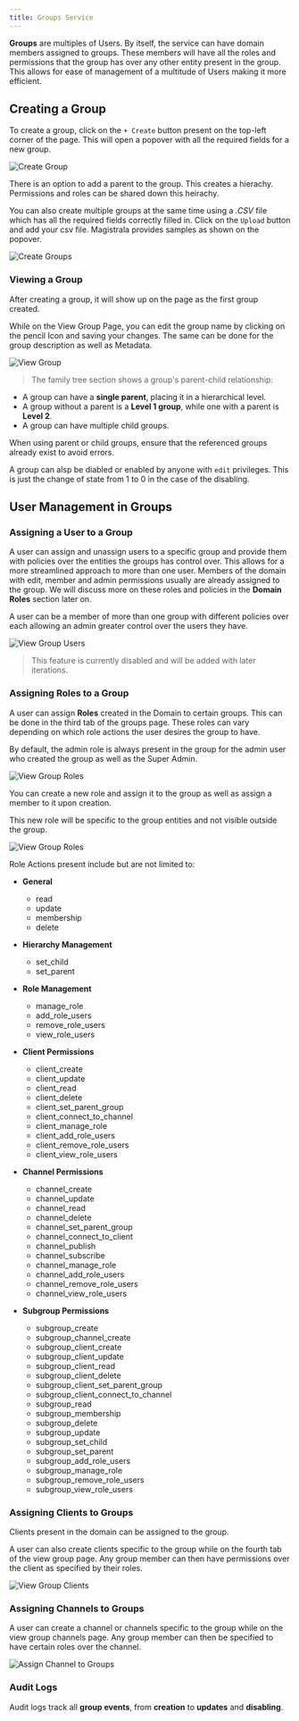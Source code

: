 ```yaml
---
title: Groups Service
---
```


**Groups** are multiples of Users. By itself, the service can have domain members assigned to groups. These members will have all the roles and permissions that the group has over any other entity present in the group. This allows for ease of management of a multitude of Users making it more efficient.

## Creating a Group

To create a group, click on the `+ Create` button present on the top-left corner of the page. This will open a popover with all the required fields for a new group.

![Create Group](../docs/img/users-guide/create-group-jdoe.png)

There is an option to add a parent to the group. This creates a hierachy. Permissions and roles can be shared down this heirachy.

You can also create multiple groups at the same time using a _.CSV_ file which has all the required fields correctly filled in. Click on the `Upload` button and add your csv file. Magistrala provides samples as shown on the popover.

![Create Groups](../docs/img/users-guide/jdoe-groups-page.png)

### Viewing a Group

After creating a group, it will show up on the page as the first group created.

While on the View Group Page, you can edit the group name by clicking on the pencil Icon and saving your changes. The same can be done for the group description as well as Metadata.

![View Group](../docs/img/users-guide/view-group.png)

> The family tree section shows a group's parent-child relationship:

- A group can have a **single parent**, placing it in a hierarchical level.
- A group without a parent is a **Level 1 group**, while one with a parent is **Level 2**.
- A group can have multiple child groups.

When using parent or child groups, ensure that the referenced groups already exist to avoid errors.

A group can alsp be diabled or enabled by anyone with `edit` privileges. This is just the change of state from 1 to 0 in the case of the disabling.

## User Management in Groups

### Assigning a User to a Group

A user can assign and unassign users to a specific group and provide them with policies over the entities the groups has control over.
This allows for a more streamlined approach to more than one user.
Members of the domain with edit, member and admin permissions usually are already assigned to the group.  We will discuss more on these roles and policies in the **Domain Roles** section later on.

A user can be a member of more than one group with different policies over each allowing an admin greater control over the users they have.

![View Group Users](../docs/img/users-guide/group-view-users.png)

> This feature is currently disabled and will be added with later iterations.

### Assigning Roles to a Group

A user can assign **Roles** created in the Domain to certain groups. This can be done in the third tab of the groups page. These roles can vary depending on which role actions the user desires the group to have.

By default, the admin role is always present in the group for the admin user who created the group as well as the Super Admin.

![View Group Roles](../docs/img/users-guide/group-view-roles.png)

You can create a new role and assign it to the group as well as assign a member to it upon creation.

This new role will be specific to the group entities and not visible outside the group.

![View Group Roles](../docs/img/users-guide/group-view-roles-create.png)

Role Actions present include but are not limited to:

- **General**
  - read
  - update
  - membership
  - delete

- **Hierarchy Management**
  - set_child
  - set_parent

- **Role Management**
  - manage_role
  - add_role_users
  - remove_role_users
  - view_role_users

- **Client Permissions**
  - client_create
  - client_update
  - client_read
  - client_delete
  - client_set_parent_group
  - client_connect_to_channel
  - client_manage_role
  - client_add_role_users
  - client_remove_role_users
  - client_view_role_users

- **Channel Permissions**
  - channel_create
  - channel_update
  - channel_read
  - channel_delete
  - channel_set_parent_group
  - channel_connect_to_client
  - channel_publish
  - channel_subscribe
  - channel_manage_role
  - channel_add_role_users
  - channel_remove_role_users
  - channel_view_role_users

- **Subgroup Permissions**
  - subgroup_create
  - subgroup_channel_create
  - subgroup_client_create
  - subgroup_client_update
  - subgroup_client_read
  - subgroup_client_delete
  - subgroup_client_set_parent_group
  - subgroup_client_connect_to_channel
  - subgroup_read
  - subgroup_membership
  - subgroup_delete
  - subgroup_update
  - subgroup_set_child
  - subgroup_set_parent
  - subgroup_add_role_users
  - subgroup_manage_role
  - subgroup_remove_role_users
  - subgroup_view_role_users

### Assigning Clients to Groups

Clients present in the domain can be assigned to the group.

A user can also create clients specific to the group while on the fourth tab of the view group page. Any group member can then have permissions over the client as specified by their roles.

![View Group Clients](../docs/img/users-guide/group-view-clients-create.png)

### Assigning Channels to Groups

A user can create a channel or channels specific to the group while on the view group channels page. Any group member can then be specified to have certain roles over the channel.

![Assign Channel to Groups](../docs/img/users-guide/group-view-channels-create.png)

### Audit Logs

Audit logs track all **group events**, from **creation** to **updates** and **disabling**.
